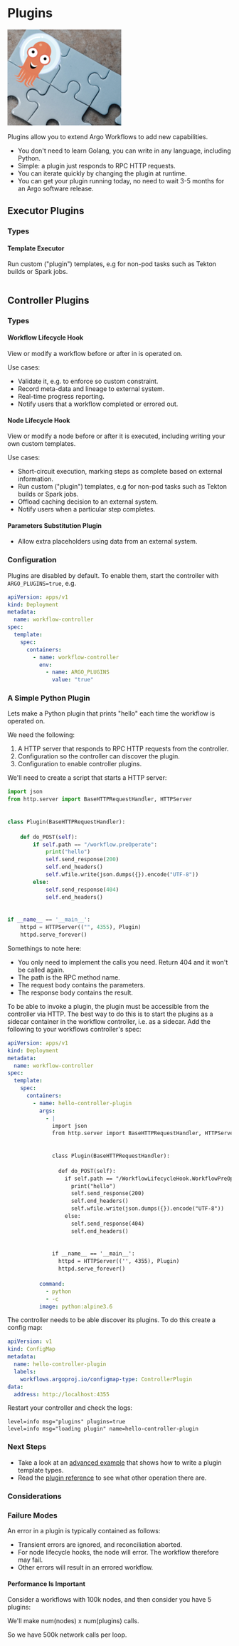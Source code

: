 # Plugins

![Plugins](assets/plugins.png)

Plugins allow you to extend Argo Workflows to add new capabilities.

* You don't need to learn Golang, you can write in any language, including Python.
* Simple: a plugin just responds to RPC HTTP requests.
* You can iterate quickly by changing the plugin at runtime.
* You can get your plugin running today, no need to wait 3-5 months for an Argo software release. 

## Executor Plugins

### Types

#### Template Executor

Run custom ("plugin") templates, e.g for non-pod tasks such as Tekton builds or Spark jobs.

```yaml

```

## Controller Plugins

### Types

#### Workflow Lifecycle Hook

View or modify a workflow before or after in is operated on.

Use cases:

* Validate it, e.g. to enforce so custom constraint.
* Record meta-data and lineage to external system.
* Real-time progress reporting.
* Notify users that a workflow completed or errored out.

#### Node Lifecycle Hook

View or modify a node before or after it is executed, including writing your own custom templates.

Use cases:

* Short-circuit execution, marking steps as complete based on external information.
* Run custom ("plugin") templates, e.g for non-pod tasks such as Tekton builds or Spark jobs.
* Offload caching decision to an external system.
* Notify users when a particular step completes.

#### Parameters Substitution Plugin

* Allow extra placeholders using data from an external system.

### Configuration

Plugins are disabled by default. To enable them, start the controller with `ARGO_PLUGINS=true`, e.g.

```yaml
apiVersion: apps/v1
kind: Deployment
metadata:
  name: workflow-controller
spec:
  template:
    spec:
      containers:
        - name: workflow-controller
          env:
            - name: ARGO_PLUGINS
              value: "true"
```

### A Simple Python Plugin

Lets make a Python plugin that prints "hello" each time the workflow is operated on.

We need the following:

1. A HTTP server that responds to RPC HTTP requests from the controller.
2. Configuration so the controller can discover the plugin.
3. Configuration to enable controller plugins.

We'll need to create a script that starts a HTTP server:

```python
import json
from http.server import BaseHTTPRequestHandler, HTTPServer


class Plugin(BaseHTTPRequestHandler):

    def do_POST(self):
        if self.path == "/workflow.preOperate":
            print("hello")
            self.send_response(200)
            self.end_headers()
            self.wfile.write(json.dumps({}).encode("UTF-8"))
        else:
            self.send_response(404)
            self.end_headers()


if __name__ == '__main__':
    httpd = HTTPServer(("", 4355), Plugin)
    httpd.serve_forever()
```

Somethings to note here:

* You only need to implement the calls you need. Return 404 and it won't be called again.
* The path is the RPC method name.
* The request body contains the parameters.
* The response body contains the result.

To be able to invoke a plugin, the plugin must be accessible from the controller via HTTP. The best way to do this is to
start the plugins as a sidecar container in the workflow controller, i.e. as a sidecar. Add the following to your
workflows controller's spec:

```yaml
apiVersion: apps/v1
kind: Deployment
metadata:
  name: workflow-controller
spec:
  template:
    spec:
      containers:
        - name: hello-controller-plugin
          args:
            - |
              import json
              from http.server import BaseHTTPRequestHandler, HTTPServer


              class Plugin(BaseHTTPRequestHandler):

                def do_POST(self):
                  if self.path == "/WorkflowLifecycleHook.WorkflowPreOperate":
                    print("hello")
                    self.send_response(200)
                    self.end_headers()
                    self.wfile.write(json.dumps({}).encode("UTF-8"))
                  else:
                    self.send_response(404)
                    self.end_headers()


              if __name__ == '__main__':
                httpd = HTTPServer(('', 4355), Plugin)
                httpd.serve_forever()

          command:
            - python
            - -c
          image: python:alpine3.6
```

The controller needs to be able discover its plugins. To do this create a config map:

```yaml
apiVersion: v1
kind: ConfigMap
metadata:
  name: hello-controller-plugin
  labels:
    workflows.argoproj.io/configmap-type: ControllerPlugin
data:
  address: http://localhost:4355
```

Restart your controller and check the logs:

```
level=info msg="plugins" plugins=true
level=info msg="loading plugin" name=hello-controller-plugin
```

### Next Steps

* Take a look at
  an [advanced example](https://github.com/argoproj/argo-workflows/tree/dev-plugins/examples/plugins/controller/hello)
  that shows how to write a plugin template types.
* Read the [plugin reference](https://github.com/argoproj/argo-workflows/tree/dev-plugins/pkg/plugins/controller) to see
  what other operation there are.

### Considerations

### Failure Modes

An error in a plugin is typically contained as follows:

* Transient errors are ignored, and reconciliation aborted.
* For node lifecycle hooks, the node will error. The workflow therefore may fail.
* Other errors will result in an errored workflow.

#### Performance Is Important

Consider a workflows with 100k nodes, and then consider you have 5 plugins:

We'll make num(nodes) x num(plugins) calls.

So we have 500k network calls per loop. 
